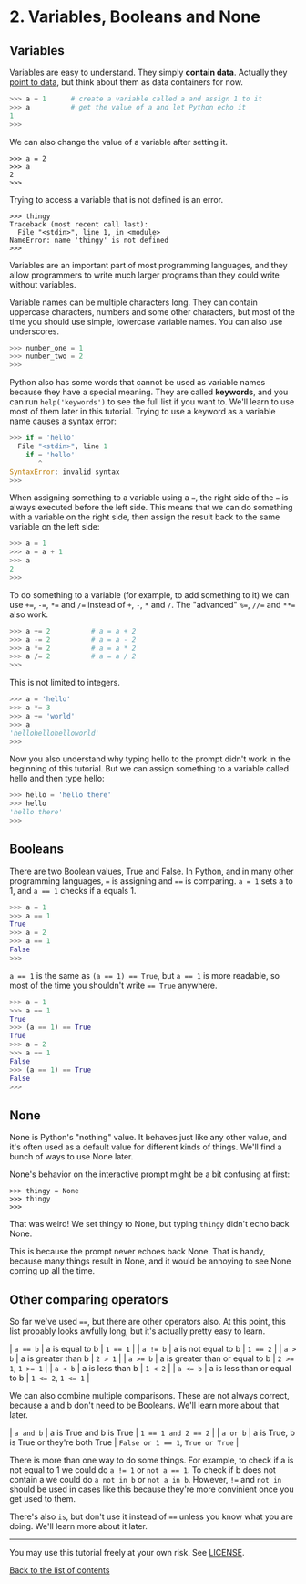 # 2. Variables, Booleans and None

## Variables

Variables are easy to understand. They simply **contain data**. Actually
they [point to data](https://www.youtube.com/watch?v=_AEJHKGk9ns), but
think about them as data containers for now.

```py
>>> a = 1      # create a variable called a and assign 1 to it
>>> a          # get the value of a and let Python echo it
1
>>>
```

We can also change the value of a variable after setting it.

```
>>> a = 2
>>> a
2
>>> 
```

Trying to access a variable that is not defined is an error.

```
>>> thingy
Traceback (most recent call last):
  File "<stdin>", line 1, in <module>
NameError: name 'thingy' is not defined
>>> 
```

Variables are an important part of most programming languages, and they
allow programmers to write much larger programs than they could write
without variables.

Variable names can be multiple characters long. They can contain
uppercase characters, numbers and some other characters, but most of
the time you should use simple, lowercase variable names. You can also
use underscores.

```py
>>> number_one = 1
>>> number_two = 2
>>> 
```

Python also has some words that cannot be used as variable names
because they have a special meaning. They are called **keywords**, and
you can run `help('keywords')` to see the full list if you want to.
We'll learn to use most of them later in this tutorial. Trying to use a
keyword as a variable name causes a syntax error:

```py
>>> if = 'hello'
  File "<stdin>", line 1
    if = 'hello'
       ^
SyntaxError: invalid syntax
>>> 
```

When assigning something to a variable using a `=`, the right side of
the `=` is always executed before the left side. This means that we can
do something with a variable on the right side, then assign the result
back to the same variable on the left side:

```py
>>> a = 1
>>> a = a + 1
>>> a
2
>>> 
```

To do something to a variable (for example, to add something to it) we
can use `+=`, `-=`, `*=` and `/=` instead of `+`, `-`, `*` and `/`. The
"advanced" `%=`, `//=` and `**=` also work.

```py
>>> a += 2          # a = a + 2
>>> a -= 2          # a = a - 2
>>> a *= 2          # a = a * 2
>>> a /= 2          # a = a / 2
>>> 
```

This is not limited to integers.

```py
>>> a = 'hello'
>>> a *= 3
>>> a += 'world'
>>> a
'hellohellohelloworld'
>>> 
```

Now you also understand why typing hello to the prompt didn't work in
the beginning of this tutorial. But we can assign something to a
variable called hello and then type hello:

```py
>>> hello = 'hello there'
>>> hello
'hello there'
>>> 
```

## Booleans

There are two Boolean values, True and False. In Python, and in many
other programming languages, `=` is assigning and `==` is comparing.
`a = 1` sets a to 1, and `a == 1` checks if a equals 1.

```py
>>> a = 1
>>> a == 1
True
>>> a = 2
>>> a == 1
False
>>> 
```

`a == 1` is the same as `(a == 1) == True`, but `a == 1` is more
readable, so most of the time you shouldn't write `== True` anywhere.

```py
>>> a = 1
>>> a == 1
True
>>> (a == 1) == True
True
>>> a = 2
>>> a == 1
False
>>> (a == 1) == True
False
>>> 
```

## None

None is Python's "nothing" value. It behaves just like any other value,
and it's often used as a default value for different kinds of things.
We'll find a bunch of ways to use None later.

None's behavior on the interactive prompt might be a bit confusing at
first:

```
>>> thingy = None
>>> thingy
>>> 
```

That was weird! We set thingy to None, but typing `thingy` didn't echo
back None.

This is because the prompt never echoes back None. That is handy,
because many things result in None, and it would be annoying to see
None coming up all the time.

## Other comparing operators

So far we've used `==`, but there are other operators also. At this
point, this list probably looks awfully long, but it's actually pretty
easy to learn.

| `a == b`  | a is equal to b                   | `1 == 1`              |
| `a != b`  | a is not equal to b               | `1 == 2`              |
| `a > b`   | a is greater than b               | `2 > 1`               |
| `a >= b`  | a is greater than or equal to b   | `2 >= 1`, `1 >= 1`    |
| `a < b`   | a is less than b                  | `1 < 2`               |
| `a <= b`  | a is less than or equal to b      | `1 <= 2`, `1 <= 1`    |

We can also combine multiple comparisons. These are not always correct,
because a and b don't need to be Booleans. We'll learn more about that
later.

| `a and b` | a is True and b is True                   | `1 == 1 and 2 == 2`               |
| `a or b`  | a is True, b is True or they're both True | `False or 1 == 1`, `True or True` |

There is more than one way to do some things. For example, to check if
a is not equal to 1 we could do `a != 1` or `not a == 1`. To check if
b does not contain a we could do `a not in b` or `not a in b`.
However, `!=` and `not in` should be used in cases like this because
they're more convinient once you get used to them.

There's also `is`, but don't use it instead of `==` unless you know
what you are doing. We'll learn more about it later.

***

You may use this tutorial freely at your own risk. See [LICENSE](LICENSE).

[Back to the list of contents](README.md)
